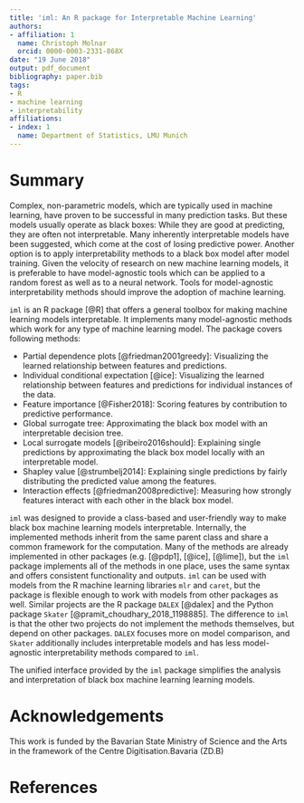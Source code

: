 ```yaml
---
title: 'iml: An R package for Interpretable Machine Learning'
authors:
- affiliation: 1
  name: Christoph Molnar
  orcid: 0000-0003-2331-868X
date: "19 June 2018"
output: pdf_document
bibliography: paper.bib
tags:
- R
- machine learning
- interpretability
affiliations:
- index: 1
  name: Department of Statistics, LMU Munich
---
```


# Summary
<!-- A clear statement of need that illustrates the purpose of the software-->

Complex, non-parametric models, which are typically used in machine learning, have proven to be successful in many prediction tasks. 
But these models usually operate as black boxes: While they are good at predicting, they are often not interpretable.
Many inherently interpretable models have been suggested, which come at the cost of losing predictive power. 
Another option is to apply interpretability methods to a black box model after model training.
Given the velocity of research on new machine learning models, it is preferable to have model-agnostic tools which can be applied to a random forest as well as to a neural network.
Tools for model-agnostic interpretability methods should improve the adoption of machine learning.

<!-- A summary describing the high-level functionality and purpose of the software for a diverse, non-specialist audience-->
`iml` is an R package [@R] that offers a general toolbox for making machine learning models interpretable. It
implements many model-agnostic methods which work for any type of machine learning model. The package covers following methods:

- Partial dependence plots [@friedman2001greedy]: Visualizing the learned relationship between features and predictions. 
- Individual conditional expectation [@ice]: Visualizing the learned relationship between features and predictions for individual instances of the data.
- Feature importance [@Fisher2018]: Scoring features by contribution to predictive performance.
- Global surrogate tree: Approximating the black box model with an interpretable decision tree.
- Local surrogate models [@ribeiro2016should]: Explaining single predictions by approximating the black box model locally with an interpretable model.
- Shapley value [@strumbelj2014]: Explaining single predictions by fairly distributing the predicted value among the features.
- Interaction effects [@friedman2008predictive]: Measuring how strongly features interact with each other in the black box model.

`iml`  was designed to provide a class-based and user-friendly way to 
make black box machine learning models interpretable. 
Internally, the implemented methods inherit from the same parent class and share a common framework for the computation. 
Many of the methods are already implemented in other packages (e.g. [@pdp1], [@ice], [@lime]), but the `iml` package implements all of the methods in one place, uses the same syntax and offers consistent functionality and outputs.
`iml` can be used with models from the R machine learning libraries `mlr` and `caret`, but the package is flexible enough to work with models from other packages as well.
Similar projects are the R package `DALEX` [@dalex] and the Python package `Skater` [@pramit_choudhary_2018_1198885].
The difference to `iml` is that the other two projects do not implement the methods themselves, but depend on other packages.
`DALEX` focuses more on model comparison, and `Skater` additionally includes interpretable models and has less model-agnostic interpretability methods compared to `iml`.

The unified interface provided by the `iml` package simplifies the analysis and interpretation of black box machine learning learning models.

<!-- Mentions (if applicable) of any ongoing research projects using the software or recent scholarly publications enabled by it -->

# Acknowledgements

This work is funded by the Bavarian State Ministry of Science and the Arts in the framework of the Centre Digitisation.Bavaria (ZD.B)

<!-- A list of key references including a link to the software archive -->
# References
